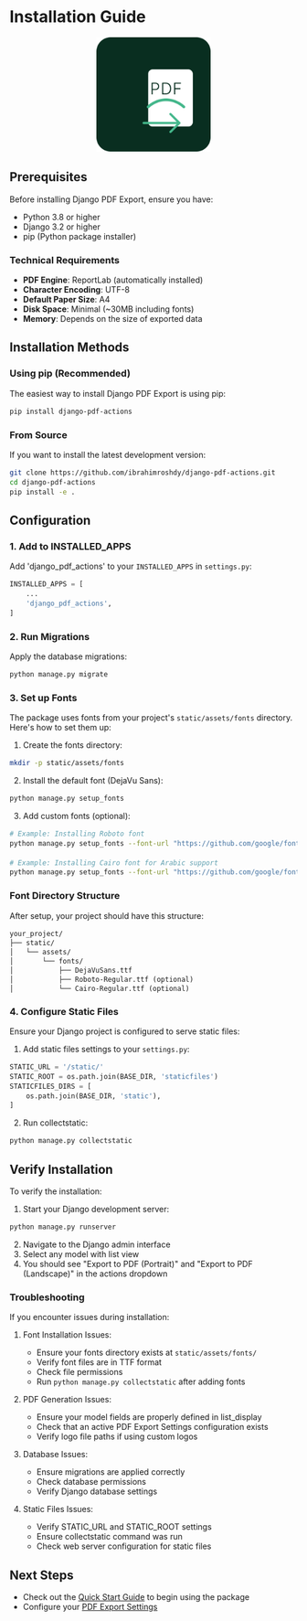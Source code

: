 # Installation Guide

<p align="center">
  <img src="assets/logo.svg" alt="Django PDF Actions Logo" width="200" height="200">
</p>

## Prerequisites

Before installing Django PDF Export, ensure you have:

- Python 3.8 or higher
- Django 3.2 or higher
- pip (Python package installer)

### Technical Requirements
- **PDF Engine**: ReportLab (automatically installed)
- **Character Encoding**: UTF-8
- **Default Paper Size**: A4
- **Disk Space**: Minimal (~30MB including fonts)
- **Memory**: Depends on the size of exported data

## Installation Methods

### Using pip (Recommended)

The easiest way to install Django PDF Export is using pip:

```bash
pip install django-pdf-actions
```

### From Source

If you want to install the latest development version:

```bash
git clone https://github.com/ibrahimroshdy/django-pdf-actions.git
cd django-pdf-actions
pip install -e .
```

## Configuration

### 1. Add to INSTALLED_APPS

Add 'django_pdf_actions' to your `INSTALLED_APPS` in `settings.py`:

```python
INSTALLED_APPS = [
    ...
    'django_pdf_actions',
]
```

### 2. Run Migrations

Apply the database migrations:

```bash
python manage.py migrate
```

### 3. Set up Fonts

The package uses fonts from your project's `static/assets/fonts` directory. Here's how to set them up:

1. Create the fonts directory:
```bash
mkdir -p static/assets/fonts
```

2. Install the default font (DejaVu Sans):
```bash
python manage.py setup_fonts
```

3. Add custom fonts (optional):
```bash
# Example: Installing Roboto font
python manage.py setup_fonts --font-url "https://github.com/google/fonts/raw/main/apache/roboto/Roboto-Regular.ttf" --font-name "Roboto-Regular.ttf"

# Example: Installing Cairo font for Arabic support
python manage.py setup_fonts --font-url "https://github.com/google/fonts/raw/main/ofl/cairo/Cairo-Regular.ttf" --font-name "Cairo-Regular.ttf"
```

### Font Directory Structure

After setup, your project should have this structure:
```
your_project/
├── static/
│   └── assets/
│       └── fonts/
│           ├── DejaVuSans.ttf
│           ├── Roboto-Regular.ttf (optional)
│           └── Cairo-Regular.ttf (optional)
```

### 4. Configure Static Files

Ensure your Django project is configured to serve static files:

1. Add static files settings to your `settings.py`:
```python
STATIC_URL = '/static/'
STATIC_ROOT = os.path.join(BASE_DIR, 'staticfiles')
STATICFILES_DIRS = [
    os.path.join(BASE_DIR, 'static'),
]
```

2. Run collectstatic:
```bash
python manage.py collectstatic
```

## Verify Installation

To verify the installation:

1. Start your Django development server:
```bash
python manage.py runserver
```

2. Navigate to the Django admin interface
3. Select any model with list view
4. You should see "Export to PDF (Portrait)" and "Export to PDF (Landscape)" in the actions dropdown

### Troubleshooting

If you encounter issues during installation:

1. Font Installation Issues:
   - Ensure your fonts directory exists at `static/assets/fonts/`
   - Verify font files are in TTF format
   - Check file permissions
   - Run `python manage.py collectstatic` after adding fonts

2. PDF Generation Issues:
   - Ensure your model fields are properly defined in list_display
   - Check that an active PDF Export Settings configuration exists
   - Verify logo file paths if using custom logos

3. Database Issues:
   - Ensure migrations are applied correctly
   - Check database permissions
   - Verify Django database settings

4. Static Files Issues:
   - Verify STATIC_URL and STATIC_ROOT settings
   - Ensure collectstatic command was run
   - Check web server configuration for static files

## Next Steps

- Check out the [Quick Start Guide](quickstart.md) to begin using the package
- Configure your [PDF Export Settings](settings.md)